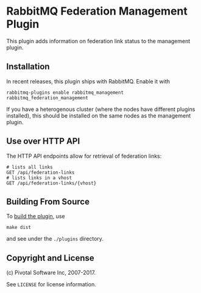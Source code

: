 # RabbitMQ Federation Management Plugin

This plugin adds information on federation link status to the management
plugin.


## Installation

In recent releases, this plugin ships with RabbitMQ. Enable it with

    rabbitmq-plugins enable rabbitmq_management rabbitmq_federation_management

If you have a heterogenous cluster (where the nodes have different
plugins installed), this should be installed on the same nodes as the
management plugin.


## Use over HTTP API

The HTTP API endpoints allow for retrieval of federation links:

    # lists all links
    GET /api/federation-links
    # lists links in a vhost
    GET /api/federation-links/{vhost}


## Building From Source

To [build the plugin](https://www.rabbitmq.com/plugin-development.html), use

    make dist

and see under the `./plugins` directory.


## Copyright and License

(c) Pivotal Software Inc, 2007-2017.

See `LICENSE` for license information.
